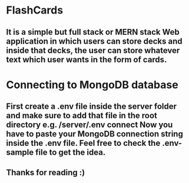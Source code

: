 # FlashCards
## It is a simple but full stack or MERN stack Web application in which users can store decks and inside that decks, the user can store whatever text which user wants in the form of cards.

# Connecting to MongoDB database
## First create a .env file inside the server folder and make sure to add that file in the root directory e.g. /server/.env connect Now you have to paste your MongoDB connection string inside the .env file. Feel free to check the .env-sample file to get the idea.

## Thanks for reading :)
